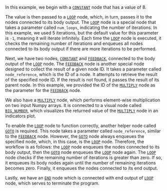 In this example, we begin with a [`CONSTANT`](https://github.com/flojoy-io/nodes/blob/main/GENERATORS/SIMULATIONS/CONSTANT/CONSTANT.py) node that has a value of 8.

The value is then passed to a [`LOOP`](https://github.com/flojoy-io/nodes/blob/main/LOGIC_GATES/LOOPS/LOOP/LOOP.py) node, which, in turn, passes it to the nodes connected to its body output. The [`LOOP`](https://github.com/flojoy-io/nodes/blob/main/LOGIC_GATES/LOOPS/LOOP/LOOP.py) node is a special node that takes a parameter called `num_loops`, indicating the number of iterations. In this example, we used 5 iterations, but the default value for this parameter is `-1`, meaning it will iterate infinitely. Each time the [`LOOP`](https://github.com/flojoy-io/nodes/blob/main/LOGIC_GATES/LOOPS/LOOP/LOOP.py) node is executed, it checks the remaining number of iterations and enqueues all nodes connected to its body output if there are more iterations to be performed.

Next, we have two nodes, [`CONSTANT`](https://github.com/flojoy-io/nodes/blob/main/GENERATORS/SIMULATIONS/CONSTANT/CONSTANT.py) and [`FEEDBACK`](https://github.com/flojoy-io/nodes/blob/main/GENERATORS/SIMULATIONS/FEEDBACK/FEEDBACK.py), connected to the body output of the [`LOOP`](https://github.com/flojoy-io/nodes/blob/main/LOGIC_GATES/LOOPS/LOOP/LOOP.py) node. The [`FEEDBACK`](https://github.com/flojoy-io/nodes/blob/main/GENERATORS/SIMULATIONS/FEEDBACK/FEEDBACK.py) node is another special node designed to collect the result of a given node ID. It takes a parameter called `node_reference`, which is the ID of a node. It attempts to retrieve the result of the specified node ID. If the result is not found, it passes the result of its parent node. In this example, we provided the ID of the [`MULTIPLY`](https://github.com/flojoy-io/nodes/blob/main/TRANSFORMERS/ARITHMETIC/MULTIPLY/MULTIPLY.py) node as the parameter for the [`FEEDBACK`](https://github.com/flojoy-io/nodes/blob/main/GENERATORS/SIMULATIONS/FEEDBACK/FEEDBACK.py) node.

We also have a [`MULTIPLY`](https://github.com/flojoy-io/nodes/blob/main/TRANSFORMERS/ARITHMETIC/MULTIPLY/MULTIPLY.py) node, which performs element-wise multiplication on two input Numpy arrays. It is connected to a visual node called [`BIG_NUMBER`](https://github.com/flojoy-io/nodes/blob/main/VISUALIZERS/PLOTLY/BIG_NUMBER/BIG_NUMBER.py), which visualizes the returned value of the [`MULTIPLY`](https://github.com/flojoy-io/nodes/blob/main/TRANSFORMERS/ARITHMETIC/MULTIPLY/MULTIPLY.py) node in an indicators plot.

To enable the [`LOOP`](https://github.com/flojoy-io/nodes/blob/main/LOGIC_GATES/LOOPS/LOOP/LOOP.py) node to function correctly, another helper node called [`GOTO`](https://github.com/flojoy-io/nodes/blob/main/LOGIC_GATES/LOOPS/GOTO/GOTO.py) is required. This node takes a parameter called `node_reference`, similar to the [`FEEDBACK`](https://github.com/flojoy-io/nodes/blob/main/GENERATORS/SIMULATIONS/FEEDBACK/FEEDBACK.py) node. However, the [`GOTO`](https://github.com/flojoy-io/nodes/blob/main/LOGIC_GATES/LOOPS/GOTO/GOTO.py) node always enqueues the specified node, which, in this case, is the [`LOOP`](https://github.com/flojoy-io/nodes/blob/main/LOGIC_GATES/LOOPS/LOOP/LOOP.py) node. Therefore, the workflow is as follows: the [`LOOP`](https://github.com/flojoy-io/nodes/blob/main/LOGIC_GATES/LOOPS/LOOP/LOOP.py) node enqueues the nodes connected to its body output, then the [`GOTO`](https://github.com/flojoy-io/nodes/blob/main/LOGIC_GATES/LOOPS/GOTO/GOTO.py) node enqueues the [`LOOP`](https://github.com/flojoy-io/nodes/blob/main/LOGIC_GATES/LOOPS/LOOP/LOOP.py) node again. The [`LOOP`](https://github.com/flojoy-io/nodes/blob/main/LOGIC_GATES/LOOPS/LOOP/LOOP.py) node checks if the remaining number of iterations is greater than zero. If so, it enqueues its body nodes again until the number of remaining iterations becomes zero. Finally, it enqueues the nodes connected to its end output.

Lastly, we have an [`END`](https://github.com/flojoy-io/nodes/blob/main/LOGIC_GATES/TERMINATORS/END.py) node which is connected with end output of [`LOOP`](https://github.com/flojoy-io/nodes/blob/main/LOGIC_GATES/LOOPS/LOOP/LOOP.py) node, which serves to terminate the program.

